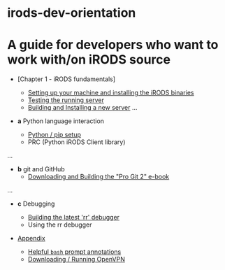 # irods-dev-orientation

A guide for developers who want to work with/on iRODS source
=======================================================================
- [Chapter 1 - iRODS fundamentals]
    * [Setting up your machine and installing the iRODS binaries](./setup_00.md)
    * [Testing the running server](./one.md)
    * [Building and Installing a new server](reinstall_w_debug.md)
...  

- **a** Python language interaction
    * [Python / pip setup](./py.md)
    * PRC (Python iRODS Client library)

...  

- **b** git and GitHub
    * [Downloading and Building the "Pro Git 2" e-book](./building_progit.md)

...

- **c** Debugging
    * [Building the latest 'rr' debugger](./rr.md)
    * Using the rr debugger

- [Appendix](./appendix.md)

    * [Helpful `bash` prompt annotations](./appendix.md#A)
    * [Downloading / Running OpenVPN](./appendix.md#B)
    
